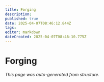 ```yaml
---
title: Forging
description: 
published: true
date: 2025-04-07T08:46:12.844Z
tags: 
editor: markdown
dateCreated: 2025-04-07T08:46:10.775Z
---
```


# Forging

*This page was auto-generated from structure.*